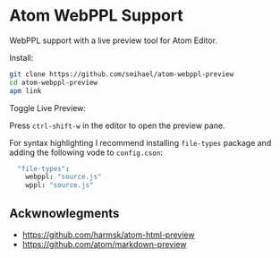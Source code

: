# Atom WebPPL Support

WebPPL support with a live preview tool for Atom Editor.

Install:
```bash
git clone https://github.com/smihael/atom-webppl-preview
cd atom-webppl-preview
apm link
```

Toggle Live Preview:

Press `ctrl-shift-w` in the editor to open the preview pane.

<!--
![Atom HTML Preview](https://dl.dropboxusercontent.com/u/20947008/webbox/atom/atom-html-preview.png)

An example with [Twitter Bootstrap 3 Package][1]

![Atom HTML Preview with Bootstrap](https://dl.dropboxusercontent.com/u/20947008/webbox/atom/atom-bootstrap-3.gif)

[1]: http://atom.io/packages/atom-bootstrap3
-->

For syntax highlighting I recommend installing `file-types` package and adding the following vode to `config.cson`:
```coffeescript
  "file-types":
    webppl: "source.js"
    wppl: "source.js"
```


## Ackwnowlegments
- https://github.com/harmsk/atom-html-preview
- https://github.com/atom/markdown-preview
